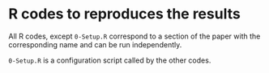 # R codes to reproduces the results

All R codes, except `0-Setup.R` correspond to a section of the paper 
with the corresponding name and can be run independently. 

`0-Setup.R` is a configuration script called by the other codes. 
